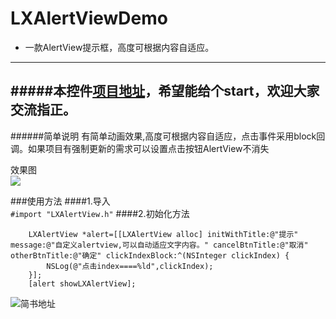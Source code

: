 # LXAlertViewDemo
* 一款AlertView提示框，高度可根据内容自适应。

---
#####本控件[项目地址](https://github.com/xinge1/LXAlertViewDemo)，希望能给个start，欢迎大家交流指正。
<br>
---
######简单说明
有简单动画效果,高度可根据内容自适应，点击事件采用block回调。如果项目有强制更新的需求可以设置点击按钮AlertView不消失
<br>

效果图<br>
![](http://upload-images.jianshu.io/upload_images/292993-64876408eb4e9ad1.gif?imageMogr2/auto-orient/strip)

###使用方法
####1.导入<br>
```#import "LXAlertView.h"```
####2.初始化方法<br>
```
    LXAlertView *alert=[[LXAlertView alloc] initWithTitle:@"提示" message:@"自定义alertview,可以自动适应文字内容。" cancelBtnTitle:@"取消" otherBtnTitle:@"确定" clickIndexBlock:^(NSInteger clickIndex) {
        NSLog(@"点击index====%ld",clickIndex);
    }];
    [alert showLXAlertView];

```
![简书地址](http://www.jianshu.com/p/8706725bcc8a)
